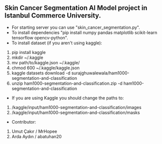 ##  Skin Cancer Segmentation AI Model project in Istanbul Commerce University.
- For starting server you can use "skin_cancer_segmentation.py".
- To install dependencies "pip install numpy pandas matplotlib scikit-learn tensorflow opencv-python".
- To install dataset (if you aren't using kaggle): 
1. pip install kaggle
2. mkdir ~/.kaggle
3. mv path/to/kaggle.json ~/.kaggle/
4. chmod 600 ~/.kaggle/kaggle.json
5. kaggle datasets download -d surajghuwalewala/ham1000-segmentation-and-classification
6. unzip ham1000-segmentation-and-classification.zip -d ham1000-segmentation-and-classification
- If you are using Kaggle you should change the paths to:
1. /kaggle/input/ham1000-segmentation-and-classification/images
2. /kaggle/input/ham1000-segmentation-and-classification/masks
- Contributor: 
1. Umut Çakır / MrHopee 
2. Arda Aydın / abatuhan20
